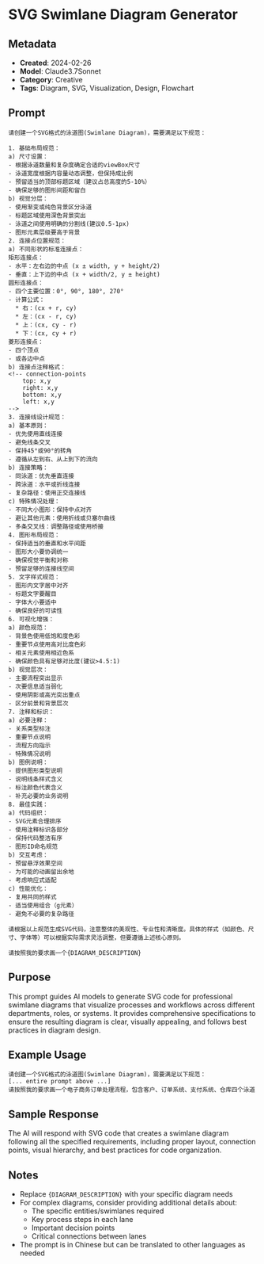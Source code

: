 # SVG Swimlane Diagram Generator

## Metadata
- **Created**: 2024-02-26
- **Model**: Claude3.7Sonnet
- **Category**: Creative
- **Tags**: Diagram, SVG, Visualization, Design, Flowchart

## Prompt
```
请创建一个SVG格式的泳道图(Swimlane Diagram)，需要满足以下规范：

1. 基础布局规范：
a) 尺寸设置：
- 根据泳道数量和复杂度确定合适的viewBox尺寸
- 泳道宽度根据内容量动态调整，但保持成比例
- 预留适当的顶部标题区域（建议占总高度的5-10%）
- 确保足够的图形间距和留白
b) 视觉分层：
- 使用渐变或纯色背景区分泳道
- 标题区域使用深色背景突出
- 泳道之间使用明确的分割线(建议0.5-1px)
- 图形元素层级要高于背景
2. 连接点位置规范：
a) 不同形状的标准连接点：
矩形连接点：
- 水平：左右边的中点 (x ± width, y + height/2)
- 垂直：上下边的中点 (x + width/2, y ± height)
圆形连接点：
- 四个主要位置：0°, 90°, 180°, 270°
- 计算公式：
  * 右：(cx + r, cy)
  * 左：(cx - r, cy)
  * 上：(cx, cy - r)
  * 下：(cx, cy + r)
菱形连接点：
- 四个顶点
- 或各边中点
b) 连接点注释格式：
<!-- connection-points
    top: x,y
    right: x,y
    bottom: x,y
    left: x,y
-->
3. 连接线设计规范：
a) 基本原则：
- 优先使用直线连接
- 避免线条交叉
- 保持45°或90°的转角
- 遵循从左到右、从上到下的流向
b) 连接策略：
- 同泳道：优先垂直连接
- 跨泳道：水平或折线连接
- 复杂路径：使用正交连接线
c) 特殊情况处理：
- 不同大小图形：保持中点对齐
- 避让其他元素：使用折线或贝塞尔曲线
- 多条交叉线：调整路径或使用桥接
4. 图形布局规范：
- 保持适当的垂直和水平间距
- 图形大小要协调统一
- 确保视觉平衡和对称
- 预留足够的连接线空间
5. 文字样式规范：
- 图形内文字居中对齐
- 标题文字要醒目
- 字体大小要适中
- 确保良好的可读性
6. 可视化增强：
a) 颜色规范：
- 背景色使用低饱和度色彩
- 重要节点使用高对比度色彩
- 相关元素使用相近色系
- 确保颜色具有足够对比度(建议>4.5:1)
b) 视觉层次：
- 主要流程突出显示
- 次要信息适当弱化
- 使用阴影或高光突出重点
- 区分前景和背景层次
7. 注释和标识：
a) 必要注释：
- 关系类型标注
- 重要节点说明
- 流程方向指示
- 特殊情况说明
b) 图例说明：
- 提供图形类型说明
- 说明线条样式含义
- 标注颜色代表含义
- 补充必要的业务说明
8. 最佳实践：
a) 代码组织：
- SVG元素合理排序
- 使用注释标识各部分
- 保持代码整洁有序
- 图形ID命名规范
b) 交互考虑：
- 预留悬浮效果空间
- 为可能的动画留出余地
- 考虑响应式适配
c) 性能优化：
- 复用共同的样式
- 适当使用组合（g元素）
- 避免不必要的复杂路径

请根据以上规范生成SVG代码，注意整体的美观性、专业性和清晰度。具体的样式（如颜色、尺寸、字体等）可以根据实际需求灵活调整，但要遵循上述核心原则。

请按照我的要求画一个{DIAGRAM_DESCRIPTION}
```

## Purpose
This prompt guides AI models to generate SVG code for professional swimlane diagrams that visualize processes and workflows across different departments, roles, or systems. It provides comprehensive specifications to ensure the resulting diagram is clear, visually appealing, and follows best practices in diagram design.

## Example Usage
```
请创建一个SVG格式的泳道图(Swimlane Diagram)，需要满足以下规范：
[... entire prompt above ...]
请按照我的要求画一个电子商务订单处理流程，包含客户、订单系统、支付系统、仓库四个泳道
```

## Sample Response
The AI will respond with SVG code that creates a swimlane diagram following all the specified requirements, including proper layout, connection points, visual hierarchy, and best practices for code organization.

## Notes
- Replace `{DIAGRAM_DESCRIPTION}` with your specific diagram needs
- For complex diagrams, consider providing additional details about:
  - The specific entities/swimlanes required
  - Key process steps in each lane
  - Important decision points
  - Critical connections between lanes
- The prompt is in Chinese but can be translated to other languages as needed 